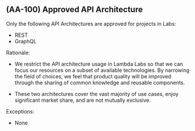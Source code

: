 ## (AA-100) Approved API Architecture
Only the following API Architectures are approved for projects in Labs:

- REST
- GraphQL

Rationale:

- We restrict the API architecture usage in Lambda Labs so that we can focus our resources on a subset of available technologies. By narrowing the field of choices, we feel that product quality will be improved through the sharing of common knowledge and reusable components.

- These two architectures cover the vast majority of use cases, enjoy significant market share, and are not mutually exclusive.

Exceptions:

- None
